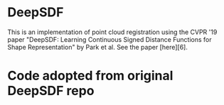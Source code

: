 # DeepSDF

This is an implementation of point cloud registration using the CVPR '19 paper "DeepSDF: Learning Continuous Signed Distance Functions for Shape Representation" by Park et al. See the paper [here][6].
# Code adopted from original DeepSDF repo


